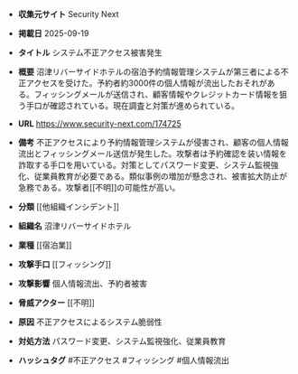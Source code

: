 - **収集元サイト**
Security Next

- **掲載日**
2025-09-19

- **タイトル**
システム不正アクセス被害発生

- **概要**
沼津リバーサイドホテルの宿泊予約情報管理システムが第三者による不正アクセスを受けた。予約者約3000件の個人情報が流出したおそれがある。フィッシングメールが送信され、顧客情報やクレジットカード情報を狙う手口が確認されている。現在調査と対策が進められている。

- **URL**
https://www.security-next.com/174725

- **備考**
不正アクセスにより予約情報管理システムが侵害され、顧客の個人情報流出とフィッシングメール送信が発生した。攻撃者は予約確認を装い情報を詐取する手口を用いている。対策としてパスワード変更、システム監視強化、従業員教育が必要である。類似事例の増加が懸念され、被害拡大防止が急務である。攻撃者[[不明]]の可能性が高い。

- **分類**
[[他組織インシデント]]

- **組織名**
沼津リバーサイドホテル

- **業種**
[[宿泊業]]

- **攻撃手口**
[[フィッシング]]

- **攻撃影響**
個人情報流出、予約者被害

- **脅威アクター**
[[不明]]

- **原因**
不正アクセスによるシステム脆弱性

- **対処方法**
パスワード変更、システム監視強化、従業員教育

- **ハッシュタグ**
#不正アクセス #フィッシング #個人情報流出
